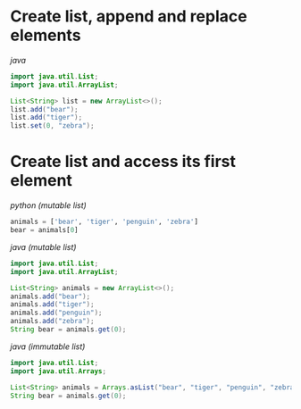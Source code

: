 # Create list, append and replace elements
*java*
```java
import java.util.List;
import java.util.ArrayList;

List<String> list = new ArrayList<>();
list.add("bear");
list.add("tiger");
list.set(0, "zebra");
```

# Create list and access its first element
*python (mutable list)*
```python
animals = ['bear', 'tiger', 'penguin', 'zebra']
bear = animals[0]
```

*java (mutable list)*
```java
import java.util.List;
import java.util.ArrayList;

List<String> animals = new ArrayList<>();
animals.add("bear");
animals.add("tiger");
animals.add("penguin");
animals.add("zebra");
String bear = animals.get(0);
```

*java (immutable list)*
```java
import java.util.List;
import java.util.Arrays;

List<String> animals = Arrays.asList("bear", "tiger", "penguin", "zebra");
String bear = animals.get(0);
```
